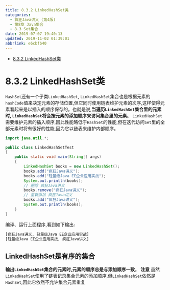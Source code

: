 ```yaml
---
title: 8.3.2 LinkedHashSet类
categories: 
  - 疯狂Java讲义 (第4版)
  - 第8章 Java集合
  - 8.3 Set集合
date: 2019-07-07 19:40:13
updated: 2019-11-02 01:39:01
abbrlink: e6cbfb40
---
```

- [8.3.2 LinkedHashSet类](/ReadingNotes/e6cbfb40/#8-3-2-LinkedHashSet类)

<!--more-->
<script src="https://cdn.bootcss.com/jquery/3.4.0/jquery.slim.min.js"></script>
<script>$(document).ready(function () {$(".post-body > ul:nth-child(1)").hide();});</script>

<!--end-->
<!--SSTStart-->
# 8.3.2 LinkedHashSet类 #
`HashSet`还有一个子类`LinkedHashSet`, `LinkedHashSet`集合也是根据元素的`hashCode`值来决定元素的存储位置,但它同时使用链表维护元素的次序,这样使得元素看起来是以插入的顺序保存的。也就是说,**当遍历`LinkedHashSet`集合里的元素时, `LinkedHashSet`将会按元素的添加顺序来访问集合里的元素**。
`LinkedHashSet`需要维护元素的插入顺序,因此性能略低于`HashSet`的性能,但在迭代访问`Set`里的全部元素时将有很好的性能,因为它以链表来维护内部顺序。
```java
import java.util.*;

public class LinkedHashSetTest
{
	public static void main(String[] args)
	{
		LinkedHashSet books = new LinkedHashSet();
		books.add("疯狂Java讲义");
		books.add("轻量级Java EE企业应用实战");
		System.out.println(books);
		// 删除 疯狂Java讲义
		books.remove("疯狂Java讲义");
		// 重新添加 疯狂Java讲义
		books.add("疯狂Java讲义");
		System.out.println(books);
	}
}
```
编译、运行上面程序,看到如下输出:
```cmd
[疯狂Java讲义, 轻量级Java EE企业应用实战]
[轻量级Java EE企业应用实战, 疯狂Java讲义]
```
## LinkedHashSet是有序的集合 ##
**输出`LinkedHashSet`集合的元素时,元素的顺序总是与添加顺序一致**。
**注意**
虽然`LinkedHashSet`使用了链表记录集合元素的添加顺序,但`LinkedHashSet`依然是`HashSet`,因此它依然不允许集合元素重复
<!--SSTStop-->